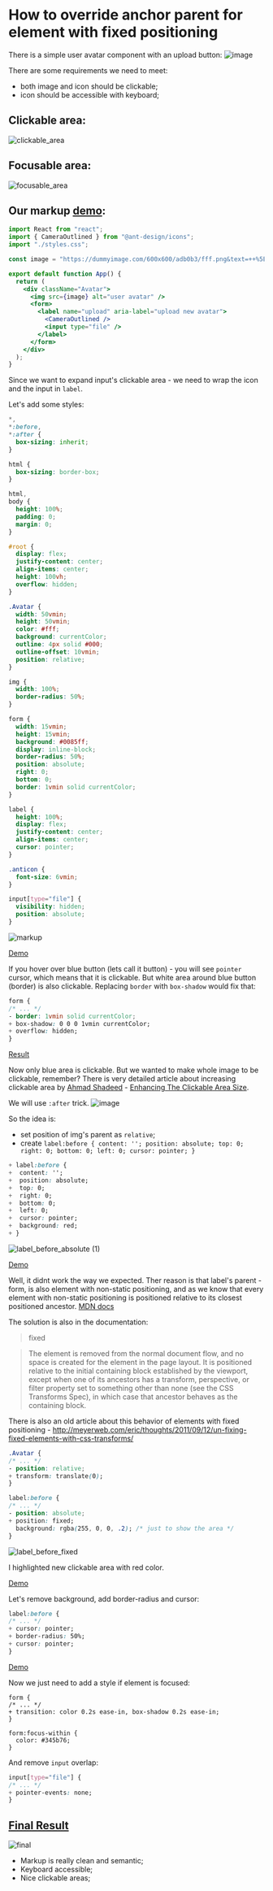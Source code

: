 # How to override anchor parent for element with fixed positioning
There is a simple user avatar component with an upload button:
![image](https://user-images.githubusercontent.com/25101758/100390147-7857eb00-3040-11eb-95f6-1780e64c4c50.png)

There are some requirements we need to meet:
 - both image and icon should be clickable;
 - icon should be accessible with keyboard;

## Clickable area:

![clickable_area](https://user-images.githubusercontent.com/25101758/100393902-53697500-304c-11eb-8a34-eb73bfad8eac.png)

## Focusable area:

![focusable_area](https://user-images.githubusercontent.com/25101758/100394172-32edea80-304d-11eb-8794-24a261d2d7de.png)

## Our markup [demo](https://v4kqc.csb.app/):
```jsx
import React from "react";
import { CameraOutlined } from "@ant-design/icons";
import "./styles.css";

const image = "https://dummyimage.com/600x600/adb0b3/fff.png&text=++%5E_%5E++";

export default function App() {
  return (
    <div className="Avatar">
      <img src={image} alt="user avatar" />
      <form>
        <label name="upload" aria-label="upload new avatar">
          <CameraOutlined />
          <input type="file" />
        </label>
      </form>
    </div>
  );
}
```
Since we want to expand input's clickable area - we need to wrap the icon and the input in `label`.

Let's add some styles:
```css
*,
*:before,
*:after {
  box-sizing: inherit;
}

html {
  box-sizing: border-box;
}

html,
body {
  height: 100%;
  padding: 0;
  margin: 0;
}

#root {
  display: flex;
  justify-content: center;
  align-items: center;
  height: 100vh;
  overflow: hidden;
}

.Avatar {
  width: 50vmin;
  height: 50vmin;
  color: #fff;
  background: currentColor;
  outline: 4px solid #000;
  outline-offset: 10vmin;
  position: relative;
}

img {
  width: 100%;
  border-radius: 50%;
}

form {
  width: 15vmin;
  height: 15vmin;
  background: #0085ff;
  display: inline-block;
  border-radius: 50%;
  position: absolute;
  right: 0;
  bottom: 0;
  border: 1vmin solid currentColor;
}

label {
  height: 100%;
  display: flex;
  justify-content: center;
  align-items: center;
  cursor: pointer;
}

.anticon {
  font-size: 6vmin;
}

input[type="file"] {
  visibility: hidden;
  position: absolute;
}
```

![markup](https://user-images.githubusercontent.com/25101758/100394326-caebd400-304d-11eb-891f-86f36a5667f0.png)

[Demo](https://tmn5k.csb.app/)

If you hover over blue button (lets call it button) - you will see `pointer` cursor, which means that it is clickable.
But white area around blue button (border) is also clickable. Replacing `border` with `box-shadow` would fix that:
```css
form {
/* ... */
- border: 1vmin solid currentColor;
+ box-shadow: 0 0 0 1vmin currentColor; 
+ overflow: hidden;
}
```

[Result](https://44rdi.csb.app/)

Now only blue area is clickable. But we wanted to make whole image to be clickable, remember?
There is very detailed article about increasing clickable area by [Ahmad Shadeed](https://twitter.com/shadeed9) - [Enhancing The Clickable Area Size](https://ishadeed.com/article/clickable-area/).

We will use `:after` trick.
![image](https://user-images.githubusercontent.com/25101758/100391386-4ba5d280-3044-11eb-8070-e5374297b171.png)

So the idea is:
 - set position of img's parent as `relative`;
 - create `label:before { content: ''; position: absolute; top: 0; right: 0; bottom: 0; left: 0; cursor: pointer; }`

```css
+ label:before {
+  content: '';
+  position: absolute;
+  top: 0;
+  right: 0;
+  bottom: 0;
+  left: 0;
+  cursor: pointer;
+  background: red;
+ }
```

![label_before_absolute (1)](https://user-images.githubusercontent.com/25101758/100394488-5a918280-304e-11eb-9e29-a64b3c311cfe.png)

[Demo](https://heky8.csb.app/)

Well, it didnt work the way we expected. Ther reason is that label's parent - form, is also element with non-static positioning, and as we know that every element with non-static positioning is positioned relative to its closest positioned ancestor. [MDN docs](https://developer.mozilla.org/en-US/docs/Web/CSS/position)

The solution is also in the documentation:
> fixed

> The element is removed from the normal document flow, and no space is created for the element in the page layout. It is positioned relative to the initial containing block established by the viewport, except when one of its ancestors has a transform, perspective, or filter property set to something other than none (see the CSS Transforms Spec), in which case that ancestor behaves as the containing block.

There is also an old article about this behavior of elements with fixed positioning -
http://meyerweb.com/eric/thoughts/2011/09/12/un-fixing-fixed-elements-with-css-transforms/

```css
.Avatar {
/* ... */
- position: relative;
+ transform: translate(0);
}

label:before {
/* ... */
- position: absolute;
+ position: fixed;
  background: rgba(255, 0, 0, .2); /* just to show the area */
}
```

![label_before_fixed](https://user-images.githubusercontent.com/25101758/100394873-bf99a800-304f-11eb-9c05-5e6f95ed0f7d.png)

I highlighted new clickable area with red color.

[Demo](https://80w86.csb.app/)

Let's remove background, add border-radius and cursor:

```css
label:before {
/* ... */
+ cursor: pointer;
+ border-radius: 50%;
+ cursor: pointer;
}
```

[Demo](https://jqzme.csb.app/)

Now we just need to add a style if element is focused:
```
form {
/* ... */
+ transition: color 0.2s ease-in, box-shadow 0.2s ease-in;
}

form:focus-within {
  color: #345b76;
}
```

And remove `input` overlap:
```css
input[type="file"] {
/* ... */
+ pointer-events: none;
}
```

## [Final Result](https://z0x9n.csb.app/)
![final](https://user-images.githubusercontent.com/25101758/100395071-87df3000-3050-11eb-857b-40f68a1eb259.png)

 - Markup is really clean and semantic;
 - Keyboard accessible;
 - Nice clickable areas;

